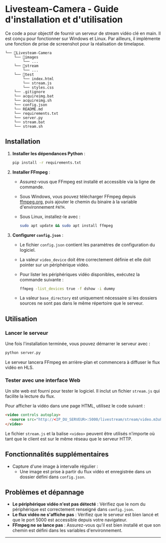 
# Livesteam-Camera - Guide d'installation et d'utilisation

Ce code a pour objectif de fournir un serveur de stream vidéo clé en main. Il est conçu pour fonctionner sur Windows et Linux. Par ailleurs, il implémente une fonction de prise de screenshot pour la réalisation de timelapse.

```
└── 📁Livesteam-Camera
    └── 📁images
        └── ...
    └── 📁stream
        └── ...
    └── 📁test
        └── index.html
        └── stream.js
        └── styles.css
    └── .gitignore
    └── acquireimg.bat
    └── acquireimg.sh
    └── config.json
    └── README.md
    └── requirements.txt
    └── server.py
    └── stream.bat
    └── stream.sh
```

## Installation

1. **Installer les dépendances Python** :

   ```sh
   pip install -r requirements.txt
   ```

2. **Installer FFmpeg** :

   - Assurez-vous que FFmpeg est installé et accessible via la ligne de commande.
   - Sous Windows, vous pouvez télécharger FFmpeg depuis [ffmpeg.org](https://ffmpeg.org/), puis ajouter le chemin du binaire à la variable d'environnement `PATH`.
   - Sous Linux, installez-le avec :

     ```sh
     sudo apt update && sudo apt install ffmpeg
     ```

3. **Configurer `config.json`** :

   - Le fichier `config.json` contient les paramètres de configuration du logiciel.
   - La valeur `video_device` doit être correctement définie et elle doit pointer sur un périphérique vidéo.
   - Pour lister les périphériques vidéo disponibles, exécutez la commande suivante :

     ```sh
     ffmpeg -list_devices true -f dshow -i dummy
     ```

   - La valeur `base_directory` est uniquement nécessaire si les dossiers sources ne sont pas dans le même répertoire que le serveur.

## Utilisation

### Lancer le serveur

Une fois l'installation terminée, vous pouvez démarrer le serveur avec :

```sh
python server.py
```

Le serveur lancera FFmpeg en arrière-plan et commencera à diffuser le flux vidéo en HLS.

### Tester avec une interface Web

Un site web est fourni pour tester le logiciel. Il inclut un fichier `stream.js` qui facilite la lecture du flux.

Pour afficher la vidéo dans une page HTML, utilisez le code suivant :

```html
<video controls autoplay>
  <source src="http://<IP_DU_SERVEUR>:5000/livestream/stream/video.m3u8" type="application/x-mpegURL">
</video>
```

Le fichier `stream.js` et la balise `<video>` peuvent être utilisés n'importe où tant que le client est sur le même réseau que le serveur HTTP.

## Fonctionnalités supplémentaires

- Capture d'une image à intervalle régulier :
  - Une image est prise à partir du flux vidéo et enregistrée dans un dossier défini dans `config.json`.

## Problèmes et dépannage

- **Le périphérique vidéo n'est pas détecté** : Vérifiez que le nom du périphérique est correctement renseigné dans `config.json`.
- **Le flux vidéo ne s'affiche pas** : Vérifiez que le serveur est bien lancé et que le port 5000 est accessible depuis votre navigateur.
- **FFmpeg ne se lance pas** : Assurez-vous qu'il est bien installé et que son chemin est défini dans les variables d'environnement.

---
